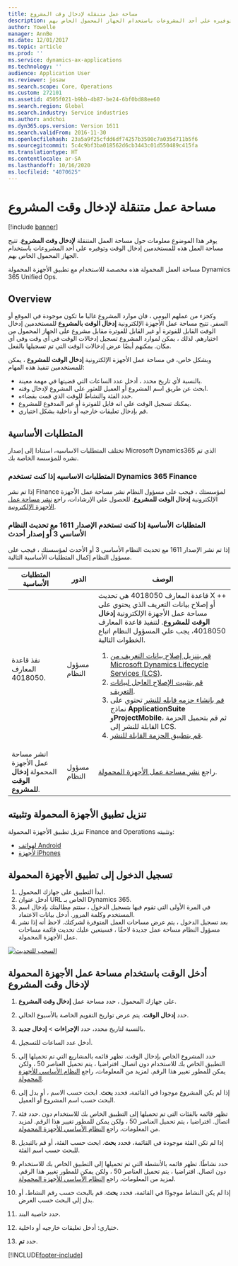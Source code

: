 ```yaml
---
title: مساحة عمل متنقلة لإدخال وقت المشروع
description: يوفر هذا الموضوع معلومات حول مساحة العمل المتنقلة لإدخال وقت المشروع. تتيح مساحة العمل هذه للمستخدمين إدخال الوقت وتوفيره علي أحد المشروعات باستخدام الجهاز المحمول الخاص بهم.
author: Yowelle
manager: AnnBe
ms.date: 12/01/2017
ms.topic: article
ms.prod: ''
ms.service: dynamics-ax-applications
ms.technology: ''
audience: Application User
ms.reviewer: josaw
ms.search.scope: Core, Operations
ms.custom: 272101
ms.assetid: 4505f021-b9bb-4b87-be24-6bf0bd88ee60
ms.search.region: Global
ms.search.industry: Service industries
ms.author: andchoi
ms.dyn365.ops.version: Version 1611
ms.search.validFrom: 2016-11-30
ms.openlocfilehash: 23a5a9f25cfdd6df74257b3500c7a035d711b5f6
ms.sourcegitcommit: 5c4c9bf3ba018562d6cb3443c01d550489c415fa
ms.translationtype: HT
ms.contentlocale: ar-SA
ms.lasthandoff: 10/16/2020
ms.locfileid: "4070625"
---
```

# <a name="project-time-entry-mobile-workspace"></a>مساحة عمل متنقلة لإدخال وقت المشروع

[!include [banner](../includes/banner.md)]

يوفر هذا الموضوع معلومات حول مساحة العمل المتنقلة **لإدخال وقت المشروع**. تتيح مساحة العمل هذه للمستخدمين إدخال الوقت وتوفيره علي أحد المشروعات باستخدام الجهاز المحمول الخاص بهم.

مساحة العمل المحمولة هذه مخصصة للاستخدام مع تطبيق الأجهزة المحمولة Dynamics 365 Unified Ops. 

## <a name="overview"></a>Overview
وكجزء من عملهم اليومي ، فان موارد المشروع غالبا ما تكون موجودة في الموقع أو السفر. تتيح مساحة عمل الأجهزة الإلكترونية **إدخال الوقت بالمشروع** للمستخدمين إدخال الوقت القابل للفوترة أو غير القابل للفوترة مقابل مشروع على الجهاز المحمول من اختيارهم. لذلك ، يمكن لموارد المشروع تسجيل إدخالات الوقت في أي وقت وفي أي مكان. يمكنهم أيضًا عرض إدخالات الوقت التي تم تسجيلها بالفعل. 

وبشكل خاص، في مساحة عمل الأجهزة الإلكترونية **إدخال الوقت للمشروع** ، يمكن للمستخدمين تنفيذ هذه المهام:

-   بالنسبة لأي تاريخ محدد ، أدخل عدد الساعات التي قضيتها في مهمة معينة.
-   ابحث عن طريق اسم المشروع أو العميل للعثور على المشروع لإدخال وقته.
-   حدد الفئة والنشاط للوقت الذي قمت بقضاءه.
-   يمكنك تسجيل الوقت علي انه قابل للفوترة أو غير المدفوع للمشروع.
-   قم بإدخال تعليقات خارجيه أو داخلية بشكل اختياري.

## <a name="prerequisites"></a>المتطلبات الأساسية
تختلف المتطلبات الاساسيه، استنادا إلى إصدار Microsoft Dynamics365 الذي تم نشره للمؤسسة الخاصة بك.

### <a name="prerequisites-if-you-use-dynamics-365-finance"></a>المتطلبات الاساسيه إذا كنت تستخدم Dynamics 365 Finance
إذا تم نشر Finance لمؤسستك ، فيجب على مسؤول النظام نشر مساحة عمل الأجهزة الإلكترونية **إدخال الوقت للمشروع**. للحصول علي الإرشادات، راجع [نشر مساحة عمل الأجهزة الإلكترونية](https://docs.microsoft.com/dynamics365/fin-ops-core/dev-itpro/mobile-apps/publish-mobile-workspace).

### <a name="prerequisites-if-you-use-version-1611-with-platform-update-3-or-later"></a>المتطلبات الأساسية إذا كنت تستخدم الإصدار 1611 مع تحديث النظام الأساسي 3 أو إصدار أحدث
إذا تم نشر الإصدار 1611 مع تحديث النظام الأساسي 3 أو الأحدث لمؤسستك ، فيجب على مسؤول النظام إكمال المتطلبات الأساسية التالية. 

<table>
<thead>
<tr class="header">
<th>المتطلبات الأساسية</th>
<th>الدور</th>
<th>‏‏الوصف</th>
</tr>
</thead>
<tbody>
<tr class="odd">

<td>نفذ قاعدة المعارف 4018050.</td>
<td>مسؤول النظام</td>
<td>قاعدة المعارف 4018050 هي تحديث X ++ أو إصلاح بيانات التعريف الذي يحتوي على مساحة عمل الأجهزة الإلكترونية <strong>إدخال الوقت للمشروع</strong>. لتنفيذ قاعدة المعارف 4018050، يجب علي المسؤول النظام اتباع الخطوات التالية.
<ol>
<li><a href="https://docs.microsoft.com/dynamics365/fin-ops-core/dev-itpro/migration-upgrade/download-hotfix-lcs">قم بتنزيل إصلاح بيانات التعريف من Microsoft Dynamics Lifecycle Services ‏(LCS‏)‏</a>.</li>
<li><a href="https://docs.microsoft.com/dynamics365/fin-ops-core/dev-itpro/migration-upgrade/install-metadata-hotfix-package">قم بتثبيت الإصلاح العاجل لبيانات التعريف</a>.</li>
<li><a href="https://docs.microsoft.com/dynamics365/fin-ops-core/dev-itpro/deployment/create-apply-deployable-package">قم بإنشاء حزمه قابله للنشر</a> تحتوي على نماذج <strong>ApplicationSuite</strong> و<strong>ProjectMobile</strong>، ثم قم بتحميل الحزمة القابلة للنشر إلى LCS.</li>
<li><a href="https://docs.microsoft.com/dynamics365/fin-ops-core/dev-itpro/deployment/apply-deployable-package-system">قم بتطبيق الحزمة القابلة للنشر</a>.</li>

</ol></td>
</tr>
<tr class="even">
<td>انشر مساحة عمل الأجهزة المحمولة <strong>إدخال الوقت للمشروع</strong>.</td>
<td>مسؤول النظام</td>
<td>راجع <a href="https://docs.microsoft.com/dynamics365/fin-ops-core/dev-itpro/mobile-apps/publish-mobile-workspace">نشر مساحة عمل الأجهزة المحمولة</a>.</td>
</tr>
</tbody>
</table>

## <a name="download-and-install-the-mobile-app"></a>تنزيل تطبيق الأجهزة المحمولة وتثبيته

تنزيل تطبيق الأجهزة المحمولة Finance and Operations وتثبيته:

-   [لهواتف Android](https://go.microsoft.com/fwlink/?linkid=850662)
-   [لأجهزة iPhones](https://go.microsoft.com/fwlink/?linkid=850663)

## <a name="sign-in-to-the-mobile-app"></a>تسجيل الدخول إلى تطبيق الأجهزة المحمولة
1.  ابدأ التطبيق على جهازك المحمول.
2.  أدخل عنوان URL الخاص بـ Dynamics 365.
3.  في المرة الأولى التي تقوم فيها بتسجيل الدخول ، ستتم مطالبتك بإدخال اسم المستخدم وكلمة المرور. أدخل بيانات الاعتماد.
4.  بعد تسجيل الدخول ، يتم عرض مساحات العمل المتوفرة لشركتك. لاحظ أنه إذا نشر مسؤول النظام مساحة عمل جديدة لاحقًا ، فسيتعين عليك تحديث قائمة مساحات عمل الأجهزة المحمولة.

[![السحب للتحديث](./media/pull-to-refresh-list-of-workspaces-183x300.png)](./media/pull-to-refresh-list-of-workspaces.png)

## <a name="enter-time-by-using-the-project-time-entry-mobile-workspace"></a>أدخل الوقت باستخدام مساحة عمل الأجهزة المحمولة لإدخال وقت المشروع
1.  على جهازك المحمول ، حدد مساحة عمل **إدخال وقت المشروع**.
2.  حدد **إدخال الوقت**. يتم عرض تواريخ التقويم الخاصة بالأسبوع الحالي.
3.  بالنسبة لتاريخ محدد، حدد **الإجراءات** &gt; **إدخال جديد**.
4.  أدخل عدد الساعات للتسجيل.
5.  حدد المشروع الخاص بإدخال الوقت. تظهر قائمه بالمشاريع التي تم تحميلها إلى التطبيق الخاص بك للاستخدام دون اتصال. افتراضيا ، يتم تحميل العناصر 50 ، ولكن يمكن للمطور تغيير هذا الرقم. لمزيد من المعلومات، راجع [النظام الأساسي للأجهزة المحمولة](https://docs.microsoft.com/dynamics365/fin-ops-core/dev-itpro/mobile-apps/mobile-app-home-page).
6.  إذا لم يكن المشروع موجودا في القائمة، فحدد **بحث**. ابحث حسب الاسم ، أو بدل إلى البحث حسب اسم المشروع أو العميل.
7.  حدد فئة‏‎. تظهر قائمه بالفئات التي تم تحميلها إلى التطبيق الخاص بك للاستخدام دون اتصال. افتراضيا ، يتم تحميل العناصر 50 ، ولكن يمكن للمطور تغيير هذا الرقم. لمزيد من المعلومات، راجع [النظام الأساسي للأجهزة المحمولة](https://docs.microsoft.com/dynamics365/fin-ops-core/dev-itpro/mobile-apps/mobile-app-home-page).
8.  إذا لم تكن الفئة موجودة في القائمة، فحدد **بحث**. ابحث حسب الفئة، أو قم بالتبديل للبحث حسب اسم الفئة.
9.  حدد نشاطًا. تظهر قائمه بالأنشطة التي تم تحميلها إلى التطبيق الخاص بك للاستخدام دون اتصال. افتراضيا ، يتم تحميل العناصر 50 ، ولكن يمكن للمطور تغيير هذا الرقم. لمزيد من المعلومات، راجع [النظام الأساسي للأجهزة المحمولة](https://docs.microsoft.com/dynamics365/fin-ops-core/dev-itpro/mobile-apps/mobile-app-home-page).
10. إذا لم يكن النشاط موجودًا في القائمة، فحدد **بحث**. قم بالبحث حسب رقم النشاط، أو بدل إلى البحث حسب الغرض.

11. حدد خاصية البند.
12. ختياري: أدخل تعليقات خارجيه أو داخلية.
13. حدد **تم**.


[!INCLUDE[footer-include](../includes/footer-banner.md)]